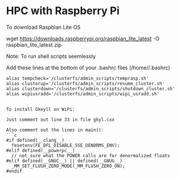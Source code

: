 HPC with Raspberry Pi
===========================

To download Raspbian Lite OS

wget https://downloads.raspberrypi.org/raspbian_lite_latest -O raspbian_lite_latest.zip

Note: To run shell scripts seemlessly

Add these lines at the bottom of your .bashrc files (/home/<username>/.bashrc)

```console
alias tempcheck='/clusterfs/admin_scripts/temprasp.sh'
alias clusterup='/clusterfs/admin_scripts/resume_cluster.sh'
alias clusterdown='/clusterfs/admin_scripts/shutdown_cluster.sh'
alias wipiusradd='/clusterfs/admin_scripts/wipi_usradd.sh'


To install Gkeyll on WiPi:

Just comment out line 33 in file gkyl.cxx

Also comment out the lines in main():
```c
#if defined(__clang__)
  fesetenv(FE_DFL_DISABLE_SSE_DENORMS_ENV);
#elif defined(__powerpc__)
  // not sure what the POWER calls are for denormalized floats
#elif defined(__GNUC__) || defined(__GNUG__)
  _MM_SET_FLUSH_ZERO_MODE(_MM_FLUSH_ZERO_ON);
#endif




